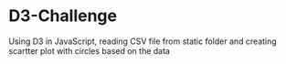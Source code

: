 # D3-Challenge

Using D3 in JavaScript, reading CSV file from static folder and creating scartter plot with circles based on the data